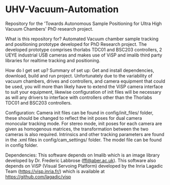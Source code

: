 # UHV-Vacuum-Automation
Repository for the 'Towards Autonomous Sample Positioning for Ultra High Vacuum Chambers'  PhD research project.

What is this repository for?
Automated Vacuum chamber sample tracking and positioning prototype developed for PhD Research project. The developed prototype 
comprises thorlabs TDC01 and BSC203 controllers, 2 UEYE industrial USB cameras and makes use of ViSP and imalib third party 
libraries for realtime tracking and positioning. 
    

How do I get set up?
Summary of set up: Get and install dependencies, download, build and run project.  Unfortunately due to the variability of 
vacuum chambers, drives and controllers, and camera equipment that could be used, you will more than likely have to extend the 
ViSP camera interface to suit your equipment, likewise configuration of init files will be necessary as will any drivers to 
interface with controllers other than the Thorlabs TDC01 and BSC203 controllers.

Configuration: Camera init files can be found in config/init_files/ folder, these should be changed to reflect the init poses 
for dual camera monocular tracking mode. For stereo mode, init poses for each camera are given as homogenous matrices, the 
transformation between the two cameras is also required. Intrinsics and other tracking parameters are found in the .xml files in 
config/cam_settings/ folder. The model file can be found in config folder.

Dependencies: This software depends on Imalib which is an image library developed by Dr. Frederic Labbrose (ffl@aber.ac.uk). 
This software also depends on ViSP (Visual Servoing Platform) developed by the Inria Lagadic Team (https://visp.inria.fr/) which 
is available at https://github.com/lagadic/visp

